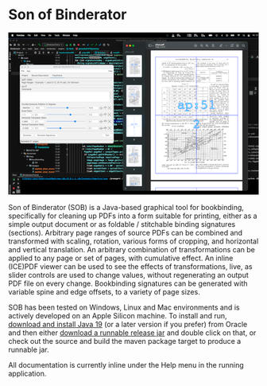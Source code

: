 # Son of Binderator

![Model](src/main/resources/help/images/binderator_preview.png)

Son of Binderator (SOB) is a Java-based graphical tool for bookbinding, specifically for cleaning up
PDFs into a form suitable for printing, either as a simple output document or as
foldable / stitchable binding signatures (sections). Arbitrary page ranges of source PDFs can be
combined and transformed with scaling, rotation, various forms of cropping, and horizontal
and vertical translation. An arbitrary combination of transformations can be applied to any page or
set of pages, with cumulative effect.  An inline (ICE)PDF viewer can be used to see the effects of
transformations, live, as slider controls are used to change values, without regenerating an
output PDF file on every change. Bookbinding signatures can be generated with variable spine and
edge offsets, to a variety of page sizes.

SOB has been tested on Windows, Linux and Mac environments and is actively developed on an Apple Silicon
machine. To install and run,
<a href="https://www.oracle.com/au/java/technologies/downloads/">download and install Java 19</a>
(or a later version if you prefer) from Oracle and then either
<a href="https://github.com/31sv0g3l/sob/releases">download a runnable release jar</a>
and double click on that, or check out the source and build the maven package target to produce
a runnable jar.

All documentation is currently inline under the Help menu in the running application.
